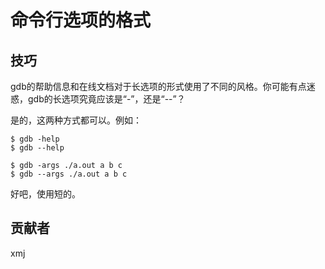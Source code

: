 # 命令行选项的格式

## 技巧

gdb的帮助信息和在线文档对于长选项的形式使用了不同的风格。你可能有点迷惑，gdb的长选项究竟应该是“-”，还是“--”？

是的，这两种方式都可以。例如：

	$ gdb -help
	$ gdb --help

	$ gdb -args ./a.out a b c
	$ gdb --args ./a.out a b c

好吧，使用短的。

## 贡献者

xmj


